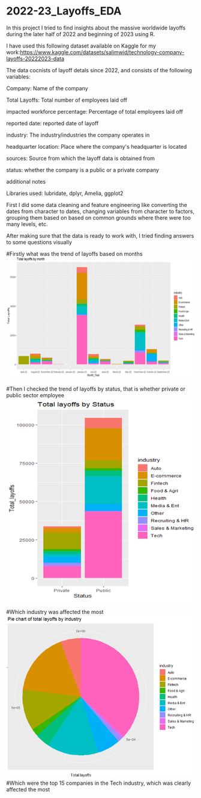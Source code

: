 # 2022-23_Layoffs_EDA
In this project I tried to find insights about the massive worldwide layoffs during the later half of 2022 and beginning of 2023 using R.

I have used this following dataset available on Kaggle for my work:https://www.kaggle.com/datasets/salimwid/technology-company-layoffs-20222023-data

The data cocnists of layoff detals since 2022, and consists of the following variables:

Company: Name of the company

Total Layoffs: Total number of employees laid off

impacted workforce percentage: Percentage of total employees laid off

reported date: reported date of layoff

industry: The industry/industries the company operates in

headquarter location: Place where the company's headquarter is located

sources: Source from which the layoff data is obtained from

status: whether the company is a public or a private company

additional notes

Libraries used: lubridate, dplyr, Amelia, ggplot2

First I did some data cleaning and feature engineering like converting the dates from character to dates, changing variables from character to factors, grouping them based on based on common grounds where there were too many levels, etc.

After making sure that the data is ready to work with, I tried finding answers to some questions visually

#Firstly what was the trend of layoffs based on months
![Layoffs by month](https://github.com/UMajumder/2022-23_Layoffs_EDA/blob/main/PLOT_1.png?raw=true)

#Then I checked the trend of layoffs by status, that is whether private or public sector employee
![Layoffs by status](https://github.com/UMajumder/2022-23_Layoffs_EDA/blob/main/PLOT_2.png?raw=true)

#Which industry was affected the most
![Most affected industry](https://github.com/UMajumder/2022-23_Layoffs_EDA/blob/main/PLOT_3.png?raw=true)
#Which were the top 15 companies in the Tech industry, which was clearly affected the most

